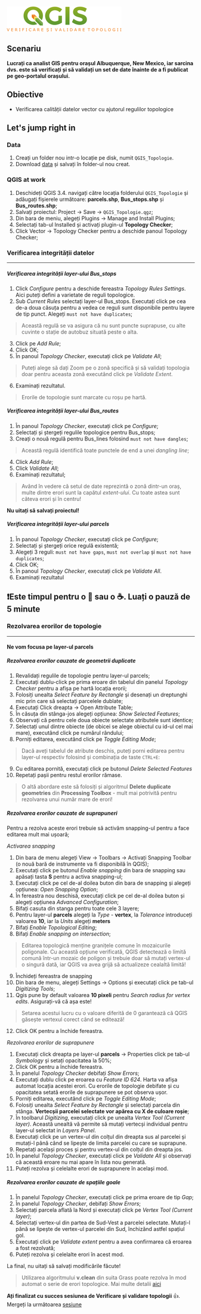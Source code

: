 ![logo](https://github.com/iungurianu/qgis-pe-intelesul-tuturor/blob/master/04_QGIS_Verificare_si_validare_topologii/verificare_topologii_logo.png)
## Scenariu
**Lucrați ca analist GIS pentru orașul Albuquerque, New Mexico, iar sarcina dvs. este să verificați și să validați un set de date înainte de a fi publicat pe geo-portalul orașului.**

## Obiective
* Verificarea calității datelor vector cu ajutorul regulilor topologice

## Let's jump right in
### Data
1. Creați un folder nou intr-o locație pe disk, numit `QGIS_Topologie`.
2. Download [data](https://github.com/iungurianu/qgis-pe-intelesul-tuturor/tree/master/04_QGIS_Verificare_si_validare_topologii/Data) și salvați în folder-ul nou creat.
### QGIS at work
1. Deschideți QGIS 3.4. navigați către locația folderului `QGIS_Topologie` și adăugați fișierele următoare: **parcels.shp**, **Bus_stops.shp** și **Bus_routes.shp**;
2. Salvați proiectul: Project -> Save -> `QGIS_Topologie.qgz`;
3. Din bara de meniu, alegeți Plugins -> Manage and Install Plugins;
4. Selectați tab-ul Installed și activați plugin-ul **Topology Checker**;
5. Click Vector -> Topology Checker pentru a deschide panoul Topology Checker;
### Verificarea integrității datelor
****
##### Verificarea integrității layer-ului Bus_stops
1. Click *Configure* pentru a deschide fereastra *Topology Rules Settings*. Aici puteți defini a varietate de reguli topologice.
2. Sub *Current Rules* selectați layer-ul Bus_stops. Executați click pe cea de-a doua căsuța pentru a vedea ce reguli sunt disponibile pentru layere de tip punct. Alegeți `must not have duplicates`;
> Această regulă se va asigura că nu sunt puncte suprapuse, cu alte cuvinte o stație de autobuz situată peste o alta.
3. Click pe *Add Rule*;
4. Click OK;
5. În panoul *Topology Checker*, executați click pe *Validate All*;
> Puteți alege să dați Zoom pe o zonă specifică și să validați topologia doar pentru aceasta zonă executând click pe *Validate Extent*.
6. Examinați rezultatul.
> Erorile de topologie sunt marcate cu roșu pe hartă.

##### Verificarea integrității layer-ului Bus_routes
1. În panoul *Topology Checker*, executați click pe *Configure*;
2. Selectați și ștergeți regulile topologice pentru Bus_stops;
3. Creați o nouă regulă pentru Bus_lines folosind `must not have dangles`;
> Această regulă identifică toate punctele de end a unei *dangling line*;
4. Click *Add Rule*;
5. Click *Validate All*;
6. Examinați rezultatul;
> Având în vedere că setul de date reprezintă o zonă dintr-un oraș, multe dintre erori sunt la capătul *extent-ului*. Cu toate astea sunt câteva erori și în centru!

**Nu uitați să salvați proiectul!**

##### Verificarea integrității layer-ului parcels
1. În panoul *Topology Checker*, executați click pe *Configure*;
2. Selectați și ștergeți orice regulă existentă;
3. Alegeți 3 reguli: `must not have gaps`, `must not overlap` și `must not have duplicates`;
4. Click OK;
5. În panoul *Topology Checker*, executați click pe *Validate All*.
6. Examinați rezultatul

## :exclamation:Este timpul pentru o :beer: sau o :coffee:. Luați o pauză de 5 minute

### Rezolvarea erorilor de topologie
****
#### Ne vom focusa pe layer-ul parcels
 ##### Rezolvarea erorilor cauzate de geometrii duplicate
1. Revalidați regulile de topologie pentru layer-ul parcels;
2. Executați dublu-click pe prima eroare din tabelul din panelul *Topology Checker* pentru a afișa pe hartă locația erorii;
3. Folosiți unealta *Select Feature by Rectangle* și desenați un dreptunghi mic prin care să selectați parcelele dublate;
4. Executați Click dreapta -> Open Attribute Table;
5. În căsuța din stânga-jos alegeți opțiunea: *Show Selected Features*;
6. Observați că pentru cele doua obiecte selectate atributele sunt identice;
7. Selectați unul dintre obiecte (de obicei se alege obiectul cu id-ul cel mai mare), executând click pe numărul rândului;
8. Porniți editarea, executând click pe *Toggle Editing Mode*;
> Dacă aveți tabelul de atribute deschis, puteți porni editarea pentru layer-ul respectiv folosind și combinația de taste `CTRL+E`:
9. Cu editarea pornită, executați click pe butonul *Delete Selected Features*
10. Repetați pașii pentru restul erorilor rămase.

>O altă abordare este să folosiți și algoritmul **Delete duplicate geometries** din **Processing Toolbox** - mult mai potrivită pentru rezolvarea unui număr mare de erori!

##### Rezolvarea erorilor cauzate de suprapuneri

 Pentru a rezolva aceste erori trebuie să activăm snapping-ul pentru a face editarea mult mai ușoară;
 
 *Activarea snapping*
 
1. Din bara de menu alegeți View -> Toolbars -> Activați Snapping Toolbar (o nouă bară de instrumente va fi disponibilă în QGIS);
2. Executați click pe butonul *Enable snapping* din bara de snapping sau apăsați tasta **S** pentru a activa snapping-ul;
3. Executați click pe cel de-al doilea buton din bara de snapping și alegeți opțiunea: *Open Snapping Option*;
4. În fereastra nou deschisă, executați click pe cel de-al doilea buton și alegeți opțiunea *Advanced Configuration*;
5. Bifați casuta din stanga pentru toate cele 3 layere;
6. Pentru layer-ul **parcels** alegeți la *Type* - **vertex**, la *Tolerance* introduceți valoarea **10**, iar la *Units* alegeți **meters**
7. Bifați *Enable Topological Editing*;
8. Bifați *Enable snapping on intersection*;
> Editarea topologică menține granițele comune în mozaicurile poligonale. Cu această opțiune verificată, QGIS detectează o limită comună într-un mozaic de poligon și trebuie doar să mutați vertex-ul o singură dată, iar QGIS va avea grijă să actualizeze cealaltă limită!
9. Închideți fereastra de snapping
10. Din bara de menu, alegeți Settings -> Options și executați click pe tab-ul *Digitizing Tools*;
11. Qgis pune by default valoarea **10 pixeli** pentru *Search radius for vertex edits*. Asigurați-vă că așa este!
> Setarea acestui lucru cu o valoare diferită de 0 garantează că QGIS găsește vertexul corect când se editează!
12. Click OK pentru a închide fereastra.

 *Rezolvarea erorilor de suprapunere*
1. Executați click dreapta pe layer-ul **parcels** -> Properties click pe tab-ul *Symbology* și setați opacitatea la 50%;
2. Click OK pentru a închide fereastra.
3. În panelul *Topology Checker* debifați *Show Errors*;
4. Executați dublu click pe eroarea cu *Feature ID 624*. Harta va afișa automat locația acestei erori. Cu erorile de topologie debifate și cu opacitatea setată erorile de suprapunere se pot observa ușor.
5. Porniți editarea, executând click pe *Toggle Editing Mode*;
6. Folosiți unealta *Select Feature by Rectangle* și selectați parcela din stânga. **Vertecșii parcelei selectate vor apărea cu X de culoare roșie**;
7. În toolbarul *Digitizing*, executați click pe unealta *Vertex Tool (Current layer)*. Această unealtă vă permite să mutați vertecși individual pentru layer-ul selectat in *Layers Panel*.
8. Executați click pe un vertex-ul din colțul din dreapta sus al parcelei și mutați-l până când se lipește de limita parcelei cu care se suprapune.
9. Repetați același proces și pentru vertex-ul din colțul din dreapta jos.
10. În panelul *Topology Checker*, executați click pe *Validate All* și observați că această eroare nu mai apare în lista nou generată.
11. Puteți rezolva și celelalte erori de suprapunere în același mod.

##### Rezolvarea erorilor cauzate de spațiile goale
1. În panelul *Topology Checker*, executați click pe prima eroare de tip *Gap*;
2. În panelul *Topology Checker*, debifați *Show Errors*;
3. Selectați parcela aflată la Nord și executați click pe *Vertex Tool (Current layer)*;
4. Selectați vertex-ul din partea de Sud-Vest a parcelei selectate. Mutați-l până se lipește de vertex-ul parcelei din Sud, închizănd astfel spațiul gol.
5. Executați click pe *Validate extent* pentru a avea confirmarea că eroarea a fost rezolvată;
6. Puteți rezolva și celelalte erori în acest mod.

La final, nu uitați să salvați modificările făcute!

> Utilizarea algoritmului **v.clean** din suita Grass poate rezolva în mod automat o serie de erori topologice. Mai multe detalii [aici](https://grass.osgeo.org/grass77/manuals/v.clean.html)

**Ați finalizat cu succes sesiunea de Verificare și validare topologii** :+1:. 
Mergeți la următoarea [sesiune](https://github.com/iungurianu/qgis-pe-intelesul-tuturor/tree/master/05_QGIS_Analiza_vector)


 
